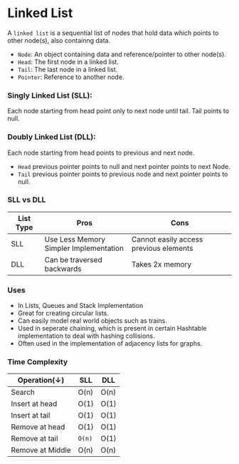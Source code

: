 # Linked List

A `linked list` is a sequential list of nodes that hold data which points to other node(s), also containng data.

- `Node`: An object containing data and reference/pointer to other node(s).
- `Head`: The first node in a linked list.
- `Tail`: The last node in a linked list.
- `Pointer`: Reference to another node.

### Singly Linked List (SLL):

Each node starting from head point only to next node until tail. Tail points to null.

### Doubly Linked List (DLL):

Each node starting from head points to previous and next node.
- `Head` previous pointer points to null and next pointer points to next Node.
- `Tail` previous pointer points to previous node and next pointer points to null.

### SLL vs DLL

| List Type | Pros                                       | Cons                                   |
| --------- | ------------------------------------------ | -------------------------------------- |
| SLL       | Use Less Memory<br/>Simpler Implementation | Cannot easily access previous elements |
| DLL       | Can be traversed backwards                 | Takes 2x memory                        |

### Uses

- In Lists, Queues and Stack Implementation
- Great for creating circular lists.
- Can easily model real world objects such as trains.
- Used in seperate chaining, which is present in certain Hashtable implementation to deal with hashing collisions.
- Often used in the implementation of adjacency lists for graphs.

### Time Complexity

| Operation(&darr;) | SLL    | DLL  |
| ----------------- | ------ | ---- |
| Search            | O(n)   | O(n) |
| Insert at head    | O(1)   | O(1) |
| Insert at tail    | O(1)   | O(1) |
| Remove at head    | O(1)   | O(1) |
| Remove at tail    | `O(n)` | O(1) |
| Remove at Middle  | O(n)   | O(n) |
